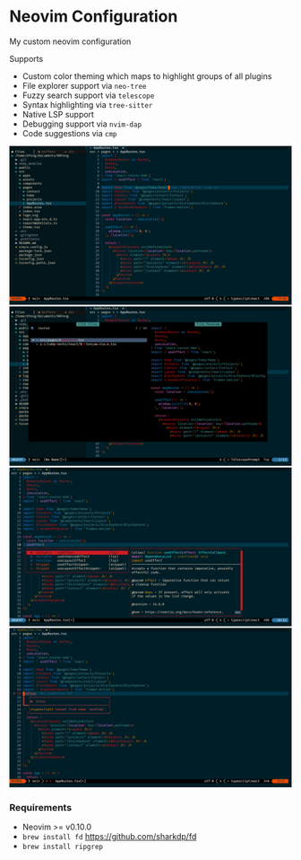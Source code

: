# Neovim Configuration

My custom neovim configuration



Supports
-  Custom color theming which maps to highlight groups of all plugins
-  File explorer support via `neo-tree`
-  Fuzzy search support via `telescope`
-  Syntax highlighting via `tree-sitter`
-  Native LSP support
-  Debugging support via `nvim-dap`
-  Code suggestions via `cmp`
  
![alt text](/static/preview1.png)
![alt text](/static/preview2.png)
![alt text](/static/preview3.png)
![alt text](/static/preview4.png)


### Requirements
- Neovim >= v0.10.0
- `brew install fd` https://github.com/sharkdp/fd
- `brew install ripgrep`
